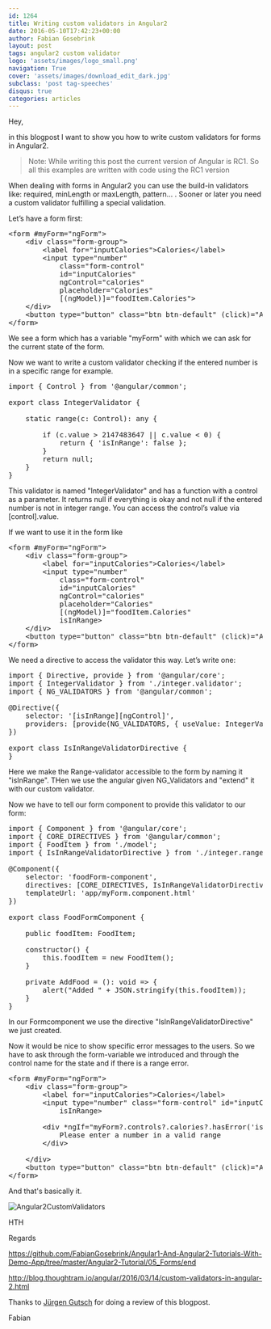 ```yaml
---
id: 1264
title: Writing custom validators in Angular2
date: 2016-05-10T17:42:23+00:00
author: Fabian Gosebrink
layout: post
tags: angular2 custom validator 
logo: 'assets/images/logo_small.png'
navigation: True
cover: 'assets/images/download_edit_dark.jpg'
subclass: 'post tag-speeches'
disqus: true
categories: articles
---
```


Hey,

in this blogpost I want to show you how to write custom validators for forms in Angular2.

> Note: While writing this post the current version of Angular is RC1. So all this examples are written with code using the RC1 version

When dealing with forms in Angular2 you can use the build-in validators like: required, minLength or maxLength, pattern&#8230; . Sooner or later you need a custom validator fulfilling a special validation.

Let&#8217;s have a form first:

<pre class="lang:c# decode:true">&lt;form #myForm="ngForm"&gt;
    &lt;div class="form-group"&gt;
        &lt;label for="inputCalories"&gt;Calories&lt;/label&gt;
        &lt;input type="number" 
            class="form-control" 
            id="inputCalories" 
            ngControl="calories" 
            placeholder="Calories" 
            [(ngModel)]="foodItem.Calories"&gt;
    &lt;/div&gt;
    &lt;button type="button" class="btn btn-default" (click)="AddFood()" [disabled]="!myForm?.form.valid"&gt;Submit&lt;/button&gt;
&lt;/form&gt;</pre>

We see a form which has a variable "myForm" with which we can ask for the current state of the form.

Now we want to write a custom validator checking if the entered number is in a specific range for example.

<pre class="lang:c# decode:true ">import { Control } from '@angular/common';

export class IntegerValidator {

    static range(c: Control): any {

        if (c.value &gt; 2147483647 || c.value &lt; 0) {
            return { 'isInRange': false };
        }
        return null;
    }
}</pre>

This validator is named "IntegerValidator" and has a function with a control as a parameter. It returns null if everything is okay and not null if the entered number is not in integer range. You can access the control&#8217;s value via [control].value.

If we want to use it in the form like

<pre class="lang:c# decode:true ">&lt;form #myForm="ngForm"&gt;
    &lt;div class="form-group"&gt;
        &lt;label for="inputCalories"&gt;Calories&lt;/label&gt;
        &lt;input type="number" 
            class="form-control" 
            id="inputCalories" 
            ngControl="calories" 
            placeholder="Calories" 
            [(ngModel)]="foodItem.Calories"
            isInRange&gt;
    &lt;/div&gt;
    &lt;button type="button" class="btn btn-default" (click)="AddFood()" [disabled]="!myForm?.form.valid"&gt;Submit&lt;/button&gt;
&lt;/form&gt;</pre>

We need a directive to access the validator this way. Let&#8217;s write one:

<pre class="lang:js decode:true ">import { Directive, provide } from '@angular/core';
import { IntegerValidator } from './integer.validator';
import { NG_VALIDATORS } from '@angular/common';

@Directive({
    selector: '[isInRange][ngControl]',
    providers: [provide(NG_VALIDATORS, { useValue: IntegerValidator.range, multi: true })]
})

export class IsInRangeValidatorDirective {
}</pre>

Here we make the Range-validator accessible to the form by naming it "isInRange". THen we use the angular given NG_Validators and "extend" it with our custom validator.

Now we have to tell our form component to provide this validator to our form:

<pre class="lang:c# decode:true">import { Component } from '@angular/core';
import { CORE_DIRECTIVES } from '@angular/common';
import { FoodItem } from './model';
import { IsInRangeValidatorDirective } from './integer.range.validator.directive';

@Component({
    selector: 'foodForm-component',
    directives: [CORE_DIRECTIVES, IsInRangeValidatorDirective],
    templateUrl: 'app/myForm.component.html'
})

export class FoodFormComponent {

    public foodItem: FoodItem;

    constructor() {
        this.foodItem = new FoodItem();
    }

    private AddFood = (): void =&gt; {
        alert("Added " + JSON.stringify(this.foodItem));
    }
}</pre>

In our Formcomponent we use the directive "IsInRangeValidatorDirective" we just created.

Now it would be nice to show specific error messages to the users. So we have to ask through the form-variable we introduced and through the control name for the state and if there is a range error.

<pre class="lang:c# decode:true">&lt;form #myForm="ngForm"&gt;
    &lt;div class="form-group"&gt;
        &lt;label for="inputCalories"&gt;Calories&lt;/label&gt;
        &lt;input type="number" class="form-control" id="inputCalories" ngControl="calories" placeholder="Calories" [(ngModel)]="foodItem.Calories"
            isInRange&gt;

        &lt;div *ngIf="myForm?.controls?.calories?.hasError('isInRange') && myForm?.controls?.calories?.touched"&gt;
            Please enter a number in a valid range
        &lt;/div&gt;

    &lt;/div&gt;
    &lt;button type="button" class="btn btn-default" (click)="AddFood()" [disabled]="!myForm?.form.valid"&gt;Submit&lt;/button&gt;
&lt;/form&gt;</pre>

And that's basically it.

![Angular2CustomValidators]({{site.baseurl}}assets/articles/2016-05-10/5eac1264-a787-43be-9144-58fc0fec9ef4.jpg)

HTH

Regards

<https://github.com/FabianGosebrink/Angular1-And-Angular2-Tutorials-With-Demo-App/tree/master/Angular2-Tutorial/05_Forms/end>

<http://blog.thoughtram.io/angular/2016/03/14/custom-validators-in-angular-2.html>

Thanks to [Jürgen Gutsch](http://www.gutsch-online.de/) for doing a review of this blogpost.

Fabian
